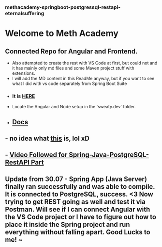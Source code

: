 ### methacademy-springboot-postgressql-restapi-eternalsuffering

# Welcome to Meth Academy

## Connected Repo for Angular and Frontend. 
- Also attempted to create the rest with VS Code at first, but could not and it has mainly only md files and some Maven project stuff with extensions.
- I will add the MD content in this ReadMe anyway, but if you want to see what I did with vs code separately from Spring Boot Suite
- ### It is [HERE](https://github.com/Hiratsuna/sweaty.exam)
- Locate the Angular and Node setup in the 'sweaty.dev' folder.
- ## [Docs](https://github.com/Hiratsuna/sweaty.exam/tree/main/docs) 
## - no idea what [this](https://github.com/Hiratsuna/methacademy.springboot_postgresql) is, lol xD
## - [Video Followed for Spring-Java-PostgreSQL-RestAPI Part](https://www.youtube.com/watch?v=eWbGV3LLwVQ)



## Update from 30.07 - Spring App (Java Server) finally ran successfully and was able to compile. It is connected to PostgreSQL, success. <3 Now trying to get REST going as well and test it via Postman. Will see if I can connect Angular with the VS Code project or I have to figure out how to place it inside the Spring project and run everything without falling apart. Good Lucks to me! ~ 
